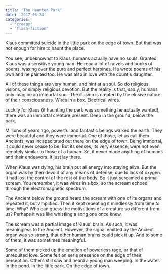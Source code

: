 ```yaml
---
title: 'The Haunted Park'
date: '2017-06-24'
categories:
  - 'creepy'
  - 'flash-fiction'
---
```


Klaus committed suicide in the little park on the edge of town. But that was not
enough for him to haunt the place.

You see, unbeknownst to Klaus, humans actually have no souls. Granted, Klaus was
a sensitive young man. He read a lot of novels and books of poems, waxing over
the pure and perfect heroines. He wrote poems of his own and he painted too. He
was also in love with the count's daughter.

All of these things are very human, and hint at a soul. So do religious visions,
or simply religious devotion. But the reality is that, sadly, humans only
imagine an immortal soul. The illusion is created by the elusive nature of their
consciousness. Wires in a box. Electrical wires.

Luckily for Klaus (if haunting the park was something he actually wanted), there
was an immortal creature present. Deep in the ground, below the park.

Millions of years ago, powerful and fantastic beings walked the earth. They were
beautiful and they were immortal. One of those, let us call them Ancients, was
incapacitated out there on the edge of town. Being immortal, it could never
cease to be. But its senses, its very essence, were not even remotely similar to
those of a human. So, it never made anything of humans and their endeavors. It
just lay there.

When Klaus was dying, his brain put all energy into staying alive. But the organ
was by then devoid of any means of defense, due to lack of oxygen. It had lost
the control of the rest of the body. So it just screamed a primal scream. You
remember, it was wires in a box, so the scream echoed through the
electromagnetic spectrum.

The Ancient below the ground heard the scream with one of its organs and
repeated it, but amplified. Then it kept repeating it mindlessly from time to
time. Why? Who can guess the motivations of a creature so different from us?
Perhaps it was like whistling a song one once knew.

The scream was a partial image of Klaus' brain. As such, it was meaningless to
the Ancient. However, the signal emitted by the Ancient organ was so strong,
that other human brains could pick it up. And to some of them, it was sometimes
meaningful.

Some of them picked up the emotion of powerless rage, or that of unrequited
love. Some felt an eerie presence on the edge of their perception. Others still
saw and heard a young man weeping. In the water. In the pond. In the little
park. On the edge of town.
